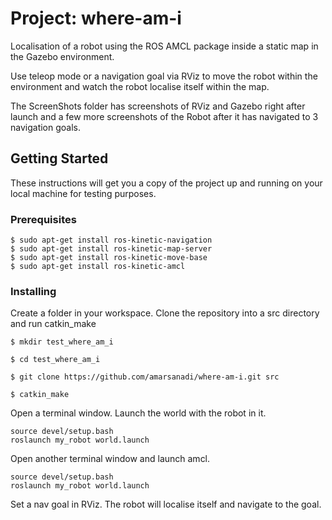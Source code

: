 # Project: where-am-i

Localisation of a robot using the ROS AMCL package inside a static map in the Gazebo environment. 

Use teleop mode or a navigation goal via RViz to move the robot within the environment and watch the robot localise itself within the map. 

The ScreenShots folder has screenshots of RViz and Gazebo right after launch and a few more screenshots of the Robot after it has navigated to 3 navigation goals. 

## Getting Started

These instructions will get you a copy of the project up and running on your local machine for testing purposes.

### Prerequisites


```
$ sudo apt-get install ros-kinetic-navigation
$ sudo apt-get install ros-kinetic-map-server
$ sudo apt-get install ros-kinetic-move-base
$ sudo apt-get install ros-kinetic-amcl

```

### Installing

Create a folder in your workspace. 
Clone the repository into a src directory and run catkin_make

```
$ mkdir test_where_am_i

$ cd test_where_am_i

$ git clone https://github.com/amarsanadi/where-am-i.git src

$ catkin_make
```

Open a terminal window.
Launch the world with the robot in it. 


```
source devel/setup.bash
roslaunch my_robot world.launch
```

Open another terminal window and launch amcl. 

```
source devel/setup.bash
roslaunch my_robot world.launch
```

Set a nav goal in RViz. The robot will localise itself and navigate to the goal. 
